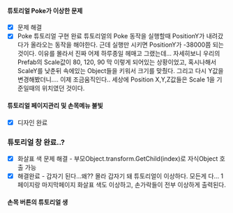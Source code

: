 #### 튜토리얼 Poke가 이상한 문제
- [x] 문제 해결
- [x] Poke 튜토리얼 구현 완료
튜토리얼의 Poke 동작을 실행할때 PositionY가 내려갔다가 올라오는 동작을 해야한다.
근데 실행만 시키면 PositionY가 -38000쯤 되는것이다. 이유를 몰라서 진짜 어제 하루종일 헤매고 그랬는데... 자세히보니 우리의 Prefab의 Scale값이 80, 120, 90 막 이렇게 되어있는 상황이었고, 혹시나해서 ScaleY를 낮춘뒤 속에있는 Object들을 키워서 크기를 맞췄다.
그리고 다시 Y값을 변경해봤더니.... 이제 조금움직인다..
세상에 Position X,Y,Z값들은 Scale 1을 기준일때의 위치였던 것이다.
#### 튜토리얼 페이지관리 및 손목메뉴 불빛
- [x] 디자인 완료
### 튜토리얼 창 완료..?
- [x] 화살표 색 문제 해결 - 부모Object.transform.GetChild(index)로 자식Object 호출 가능
- [x] 해결완료 - 갑자기 된다...왜?? 몰라 갑자기 돼
튜토리얼이 이상하다. 모든게 다... 1페이지랑 마지막페이지 화살표 색도 이상하고, 손가락들이 전부 이상하게 출력된다.
#### 손목 버튼의 튜토리얼 생